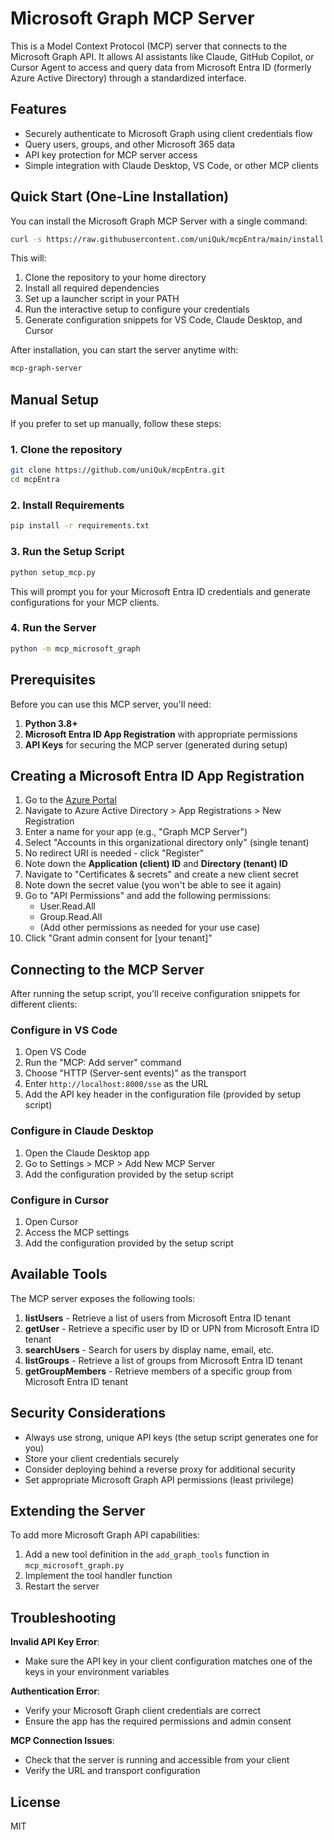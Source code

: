 # Microsoft Graph MCP Server

This is a Model Context Protocol (MCP) server that connects to the Microsoft Graph API. It allows AI assistants like Claude, GitHub Copilot, or Cursor Agent to access and query data from Microsoft Entra ID (formerly Azure Active Directory) through a standardized interface.

## Features

- Securely authenticate to Microsoft Graph using client credentials flow
- Query users, groups, and other Microsoft 365 data
- API key protection for MCP server access
- Simple integration with Claude Desktop, VS Code, or other MCP clients

## Quick Start (One-Line Installation)

You can install the Microsoft Graph MCP Server with a single command:

```bash
curl -s https://raw.githubusercontent.com/uniQuk/mcpEntra/main/install.py | python3
```

This will:
1. Clone the repository to your home directory
2. Install all required dependencies
3. Set up a launcher script in your PATH
4. Run the interactive setup to configure your credentials
5. Generate configuration snippets for VS Code, Claude Desktop, and Cursor

After installation, you can start the server anytime with:

```bash
mcp-graph-server
```

## Manual Setup

If you prefer to set up manually, follow these steps:

### 1. Clone the repository

```bash
git clone https://github.com/uniQuk/mcpEntra.git
cd mcpEntra
```

### 2. Install Requirements

```bash
pip install -r requirements.txt
```

### 3. Run the Setup Script

```bash
python setup_mcp.py
```

This will prompt you for your Microsoft Entra ID credentials and generate configurations for your MCP clients.

### 4. Run the Server

```bash
python -m mcp_microsoft_graph
```

## Prerequisites

Before you can use this MCP server, you'll need:

1. **Python 3.8+**
2. **Microsoft Entra ID App Registration** with appropriate permissions
3. **API Keys** for securing the MCP server (generated during setup)

## Creating a Microsoft Entra ID App Registration

1. Go to the [Azure Portal](https://portal.azure.com)
2. Navigate to Azure Active Directory > App Registrations > New Registration
3. Enter a name for your app (e.g., "Graph MCP Server")
4. Select "Accounts in this organizational directory only" (single tenant)
5. No redirect URI is needed - click "Register"
6. Note down the **Application (client) ID** and **Directory (tenant) ID**
7. Navigate to "Certificates & secrets" and create a new client secret
8. Note down the secret value (you won't be able to see it again)
9. Go to "API Permissions" and add the following permissions:
   - User.Read.All
   - Group.Read.All
   - (Add other permissions as needed for your use case)
10. Click "Grant admin consent for [your tenant]"

## Connecting to the MCP Server

After running the setup script, you'll receive configuration snippets for different clients:

### Configure in VS Code

1. Open VS Code
2. Run the "MCP: Add server" command
3. Choose "HTTP (Server-sent events)" as the transport
4. Enter `http://localhost:8000/sse` as the URL
5. Add the API key header in the configuration file (provided by setup script)

### Configure in Claude Desktop

1. Open the Claude Desktop app
2. Go to Settings > MCP > Add New MCP Server
3. Add the configuration provided by the setup script

### Configure in Cursor

1. Open Cursor
2. Access the MCP settings
3. Add the configuration provided by the setup script

## Available Tools

The MCP server exposes the following tools:

1. **listUsers** - Retrieve a list of users from Microsoft Entra ID tenant
2. **getUser** - Retrieve a specific user by ID or UPN from Microsoft Entra ID tenant
3. **searchUsers** - Search for users by display name, email, etc.
4. **listGroups** - Retrieve a list of groups from Microsoft Entra ID tenant
5. **getGroupMembers** - Retrieve members of a specific group from Microsoft Entra ID tenant

## Security Considerations

- Always use strong, unique API keys (the setup script generates one for you)
- Store your client credentials securely
- Consider deploying behind a reverse proxy for additional security
- Set appropriate Microsoft Graph API permissions (least privilege)

## Extending the Server

To add more Microsoft Graph API capabilities:

1. Add a new tool definition in the `add_graph_tools` function in `mcp_microsoft_graph.py`
2. Implement the tool handler function
3. Restart the server

## Troubleshooting

**Invalid API Key Error**:
- Make sure the API key in your client configuration matches one of the keys in your environment variables

**Authentication Error**:
- Verify your Microsoft Graph client credentials are correct
- Ensure the app has the required permissions and admin consent

**MCP Connection Issues**:
- Check that the server is running and accessible from your client
- Verify the URL and transport configuration

## License

MIT 